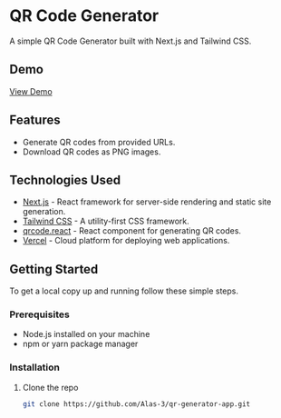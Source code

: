 # QR Code Generator

A simple QR Code Generator built with Next.js and Tailwind CSS.

## Demo

[View Demo](https://qr-generator-app-umber.vercel.app/)

## Features

- Generate QR codes from provided URLs.
- Download QR codes as PNG images.

## Technologies Used

- [Next.js](https://nextjs.org/) - React framework for server-side rendering and static site generation.
- [Tailwind CSS](https://tailwindcss.com/) - A utility-first CSS framework.
- [qrcode.react](https://www.npmjs.com/package/qrcode.react) - React component for generating QR codes.
- [Vercel](https://vercel.com/) - Cloud platform for deploying web applications.

## Getting Started

To get a local copy up and running follow these simple steps.

### Prerequisites

- Node.js installed on your machine
- npm or yarn package manager

### Installation

1. Clone the repo
   ```sh
   git clone https://github.com/Alas-3/qr-generator-app.git
